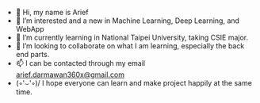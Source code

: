 - 👋 Hi, my name is Arief
- 👀 I’m interested and a new in Machine Learning, Deep Learning, and WebApp
- 🌱 I’m currently learning in National Taipei University, taking CSIE major.
- 💞️ I’m looking to collaborate on what I am learning, especially the back end parts.
- 📫 I can be contacted through my email arief.darmawan360x@gmail.com
- \(◦'⌣'◦)/ I hope everyone can learn and make project happily at the same time.

<!---
arief360x/arief360x is a ✨ special ✨ repository because its `README.md` (this file) appears on your GitHub profile.
You can click the Preview link to take a look at your changes.
--->
